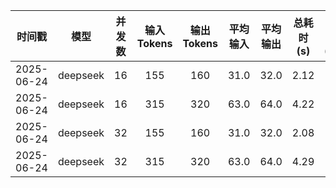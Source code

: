 | 时间戳 | 模型 | 并发数 | 输入Tokens | 输出Tokens | 平均输入 | 平均输出 | 总耗时(s) | 请求吞吐率 (req/s) | 输出吞吐率 (tok/s) | 总吞吐率 (tok/s) | 平均TTFT(ms) | P99_TTFT(ms) |
|:--------:|:------:|:------:|:-----------:|:------------:|:----------:|:-----------:|:---------:|:------------------:|:------------------:|:----------------:|:-------------:|:-------------:|
| 2025-06-24 | deepseek | 16 | 155 | 160 | 31.0 | 32.0 | 2.12 | 2.36 | 75.53 | 148.70 | 165.07 | 166.47 |
| 2025-06-24 | deepseek | 16 | 315 | 320 | 63.0 | 64.0 | 4.22 | 1.18 | 75.82 | 150.46 | 237.07 | 238.65 |
| 2025-06-24 | deepseek | 32 | 155 | 160 | 31.0 | 32.0 | 2.08 | 2.40 | 76.81 | 151.22 | 163.37 | 164.26 |
| 2025-06-24 | deepseek | 32 | 315 | 320 | 63.0 | 64.0 | 4.29 | 1.16 | 74.52 | 147.87 | 241.60 | 243.00 |